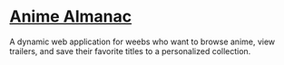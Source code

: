 # [Anime Almanac](https://anime-almanac.vercel.app/)

A dynamic web application for weebs who want to browse anime, view trailers, and save their favorite titles to a personalized collection.
